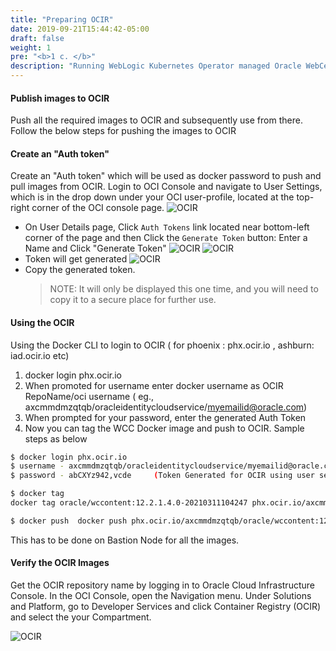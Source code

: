 ```yaml
---
title: "Preparing OCIR"
date: 2019-09-21T15:44:42-05:00
draft: false
weight: 1
pre: "<b>1 c. </b>"
description: "Running WebLogic Kubernetes Operator managed Oracle WebCenter Contnet domains on OKE"
---
```


#### Publish images to OCIR
Push all the required images to OCIR and subsequently use from there. Follow the below steps for pushing the images to OCIR

#### Create an "Auth token"
Create an "Auth token" which will be used as docker password to push and pull images from OCIR.
Login to OCI Console and navigate to User Settings, which is in the drop down under your OCI user-profile, located at the top-right corner of the OCI console page.
![OCIR](images/ocir-image-1.PNG)
* On User Details page, Click `Auth Tokens` link located near bottom-left corner of the page and then Click the `Generate Token` button:
Enter a Name and Click "Generate Token"
![OCIR](images/ocir-imge-2.PNG)
![OCIR](images/ocir-image-3.PNG)
* Token will get generated
![OCIR](images/ocir-image-4.jpg)
* Copy the generated token. 
  > NOTE: It will only be displayed this one time, and you will need to copy it to a secure place for further use.

#### Using the OCIR
Using the Docker CLI to login to OCIR ( for phoenix : phx.ocir.io , ashburn: iad.ocir.io etc)
  1. docker login phx.ocir.io
  1. When promoted for username enter docker username as OCIR RepoName/oci username ( eg., axcmmdmzqtqb/oracleidentitycloudservice/myemailid@oracle.com)
  1. When prompted for your password, enter the generated Auth Token
  1. Now you can tag the WCC Docker image and push to OCIR. Sample steps as below

```bash
$ docker login phx.ocir.io
$ username - axcmmdmzqtqb/oracleidentitycloudservice/myemailid@oracle.com
$ password - abCXYz942,vcde     (Token Generated for OCIR using user setting)

$ docker tag
docker tag oracle/wccontent:12.2.1.4.0-20210311104247 phx.ocir.io/axcmmdmzqtqb/oracle/wccontent:12.2.1.4.0-20210311104247

$ docker push  docker push phx.ocir.io/axcmmdmzqtqb/oracle/wccontent:12.2.1.4.0-20210311104247
```
This has to be done on Bastion Node for all the images.

#### Verify the OCIR Images
Get the OCIR repository name by logging in to Oracle Cloud Infrastructure Console. In the OCI Console, open the Navigation menu. Under Solutions and Platform, go to Developer Services and click Container Registry (OCIR) and select the your Compartment.

![OCIR](images/ocir-verify-pushed-imges-5.PNG)



